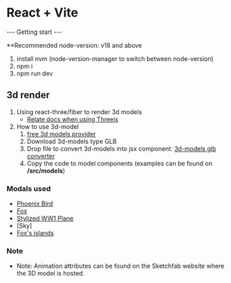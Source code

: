 # React + Vite

--- Getting start ---

**Recommended node-version: v18 and above

1. install nvm (node-version-manager to switch between node-version)
2. npm i
3. npm run dev

## 3d render

1. Using react-three/fiber to render 3d models
    - [Relate docs when using Threejs](https://threejs.org/docs)
2. How to use 3d-model
    1. [free 3d models provider](Sketchfab.com)
    2. Download 3d-models type GLB
    3. Drop file to convert 3d-models into jsx component: [3d-models glb converter](gltf.pmnd.rs)
    4. Copy the code to model components (examples can be found on **/src/models**)

### Modals used

- [Phoenix Bird](https://sketchfab.com/3d-models/phoenix-bird-844ba0cf144a413ea92c779f18912042)
- [Fox](https://sketchfab.com/3d-models/fox-f372c04de44640fbb6a4f9e4e5845c78)
- [Stylized WW1 Plane](https://sketchfab.com/3d-models/stylized-ww1-plane-c4edeb0e410f46e8a4db320879f0a1db)
- [Sky]
- [Fox's islands](https://sketchfab.com/3d-models/foxs-islands-163b68e09fcc47618450150be7785907)

### Note

- Note: Animation attributes can be found on the Sketchfab website where the 3D model is hosted.
